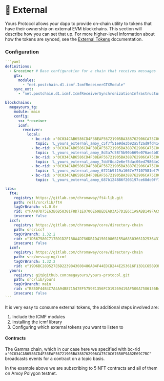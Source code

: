 # 👾 External

Yours Protocol allows your dapp to provide on-chain utility to tokens that have their ownership on external EVM blockchains. This section will describe how you can set that up. For more higher-level information about how the tokens are synced, see the [External Tokens](https://app.gitbook.com/o/jiDvljerSsgiwCActvEn/s/lUK5DbEH82eZXWYqi1RL/~/changes/20/external-tokens) documentation.

### Configuration

````yaml
```yaml
definitions:
  - &receiver # Base configuration for a chain that receives messages
    gtx:
      modules:
        - "net.postchain.d1.icmf.IcmfReceiverGTXModule"
    sync_ext:
      - "net.postchain.d1.icmf.IcmfReceiverSynchronizationInfrastructureExtension"

blockchains:
  megayours_tg:
    module: main
    config:
      <<: *receiver
      icmf:
        receiver:
          local:
            - bc-rid: x"0C034CAB6586CD4F38EAF56721905BA388762906CA75C0C67650F9AB2E69C7BC"
              topic: 'L_yours_external_amoy_c5f7f51e9de3b92a5f2ad9fd41c9e58c0cd2f2a6'
            - bc-rid: x"0C034CAB6586CD4F38EAF56721905BA388762906CA75C0C67650F9AB2E69C7BC"
              topic: 'L_yours_external_amoy_8d3a7c58f5b90b669e076ae4b01247c1561559b5'
            - bc-rid: x"0C034CAB6586CD4F38EAF56721905BA388762906CA75C0C67650F9AB2E69C7BC"
              topic: 'L_yours_external_amoy_7ddf0ca2e6ef5dac06ed79864e2cb40659b38401'
            - bc-rid: x"0C034CAB6586CD4F38EAF56721905BA388762906CA75C0C67650F9AB2E69C7BC"
              topic: 'L_yours_external_amoy_6721b9f19a1667e77107581ef79b9f2f106e81e0'
            - bc-rid: x"0C034CAB6586CD4F38EAF56721905BA388762906CA75C0C67650F9AB2E69C7BC"
              topic: 'L_yours_external_amoy_687b124886f203197ce68dc0ff14827dd13769ed'

libs:
  ft4:
    registry: https://gitlab.com/chromaway/ft4-lib.git
    path: rell/src/lib/ft4
    tagOrBranch: v1.0.0r
    rid: x"FA487D75E63B6B58381F8D71E0700E69BEDEAD3A57D1E6C1A9ABB149FAC9E65F"
    insecure: false
  iccf:
    registry: https://gitlab.com/chromaway/core/directory-chain
    path: src/iccf
    tagOrBranch: 1.32.2
    rid: x"1D567580C717B91D2F188A4D786DB1D41501086B155A68303661D25364314A4D"
    insecure: false
  icmf:
    registry: https://gitlab.com/chromaway/core/directory-chain
    path: src/messaging/icmf
    tagOrBranch: 1.32.2
    rid: x"19D6BC28D527E6D2239843608486A84F44EDCD244E253616F13D1C65893F35F6"
  yours:
    registry: git@github.com:megayours/yours-protocol.git
    path: src/lib/yours
    tagOrBranch: main
    rid: x"B85DF44B4C7A4A94B871547EF5759E1356FCD19269419AF500A7586156B4B6D6"
    insecure: false
```
````

It is very easy to consume external tokens, the additional steps involved are:

1. Include the ICMF modules
2. Installing the icmf library
3. Configuring which external tokens you want to listen to

#### Contracts

The Gamma chain, which in our case here we specified with bc-rid `x"0C034CAB6586CD4F38EAF56721905BA388762906CA75C0C67650F9AB2E69C7BC"` broadcasts events for a contract on a topic basis.

In the example above we are subscribing to 5 NFT contracts and all of them on Amoy Polygon testnet.
